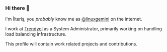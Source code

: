 ### Hi there 👋

I'm İlteriş, you _probably_ know me as [\@linuxgemini][lg] on the internet.

I work at [Trendyol](https://www.trendyol.com/whoweare) as a System Administrator, primarily working on handling load balancing infrastructure.

This profile will contain work related projects and contributions.

[lg]: https://linuxgemini.space
